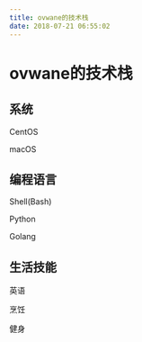 ```yaml
---
title: ovwane的技术栈
date: 2018-07-21 06:55:02
---
```


# ovwane的技术栈

## 系统

CentOS 

macOS

## 编程语言

Shell(Bash)

Python

Golang

## 生活技能

英语

烹饪

健身



